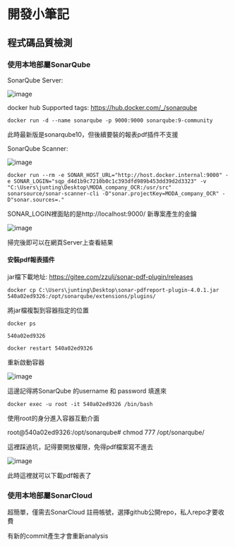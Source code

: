 # 開發小筆記

## 程式碼品質檢測

### 使用本地部屬SonarQube 

SonarQube Server:

![image](https://github.com/JunTingLin/MODA_company_OCR/assets/92431095/a02feee9-a6f7-4737-a6a7-8db8e0eb355c)


docker hub Supported tags: https://hub.docker.com/_/sonarqube

`docker run -d --name sonarqube -p 9000:9000 sonarqube:9-community`

此時最新版是sonarqube10，但後續要裝的報表pdf插件不支援

SonarQube Scanner:

![image](https://github.com/JunTingLin/MODA_company_OCR/assets/92431095/97cc18a8-c2a7-48b8-84bf-551494a323b5)


`docker run --rm -e SONAR_HOST_URL="http://host.docker.internal:9000" -e SONAR_LOGIN="sqp_d4d1b9c7210b0c1c393dfd989b453dd39d2d3323" -v "C:\Users\junting\Desktop\MODA_company_OCR:/usr/src" sonarsource/sonar-scanner-cli -D"sonar.projectKey=MODA_company_OCR" -D"sonar.sources=."`

SONAR_LOGIN裡面貼的是http://localhost:9000/  新專案產生的金鑰

![image](https://github.com/JunTingLin/MODA_company_OCR/assets/92431095/9606e10f-c423-4fbc-b965-a6277ab2142d)


掃完後即可以在網頁Server上查看結果


#### 安裝pdf報表插件

jar檔下載地址: https://gitee.com/zzulj/sonar-pdf-plugin/releases

`docker cp C:\Users\junting\Desktop\sonar-pdfreport-plugin-4.0.1.jar 540a02ed9326:/opt/sonarqube/extensions/plugins/`

將jar檔複製到容器指定的位置

`docker ps`

`540a02ed9326`

`docker restart 540a02ed9326`

重新啟動容器

![image](https://github.com/JunTingLin/MODA_company_OCR/assets/92431095/2178c0ef-0ea0-4d32-8a57-46e4b2fd42fe)

這邊記得將SonarQube 的username 和 password 填進來

`docker exec -u root -it 540a02ed9326 /bin/bash`

使用root的身分進入容器互動介面

root@540a02ed9326:/opt/sonarqube# chmod 777 /opt/sonarqube/

這裡踩過坑，記得要開放權限，免得pdf檔案寫不進去

![image](https://github.com/JunTingLin/MODA_company_OCR/assets/92431095/44266c96-15ff-41b0-8b64-cec726224d0d)

此時這裡就可以下載pdf報表了

### 使用本地部屬SonarCloud 

超簡單，僅需去SonarCloud 註冊帳號，選擇github公開repo，私人repo才要收費

有新的commit產生才會重新analysis